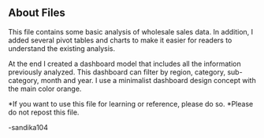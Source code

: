 ## About Files
This file contains some basic analysis of wholesale sales data. In addition, I added several pivot tables and charts to make it easier for readers to understand the existing analysis.

At the end I created a dashboard model that includes all the information previously analyzed. This dashboard can filter by region, category, sub-category, month and year. I use a minimalist dashboard design concept with the main color orange.

*If you want to use this file for learning or reference, please do so.
*Please do not repost this file.

-sandika104